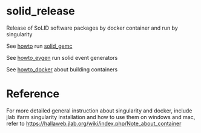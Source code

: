 # solid_release

Release of SoLID software packages by docker container and run by singularity

See [howto](https://github.com/JeffersonLab/solid_release/blob/master/howto.md) run [solid_gemc](https://github.com/JeffersonLab/solid_gemc) 

See [howto_evgen](https://github.com/JeffersonLab/solid_release/blob/master/howto_evgen.md) run solid event generators

See [howto_docker](https://github.com/JeffersonLab/solid_release/blob/master/howto_docker.md) about building containers 

# Reference

For more detailed general instruction about singularity and docker, include jlab ifarm singularity installation and how to use them on windows and mac, refer to https://hallaweb.jlab.org/wiki/index.php/Note_about_container



